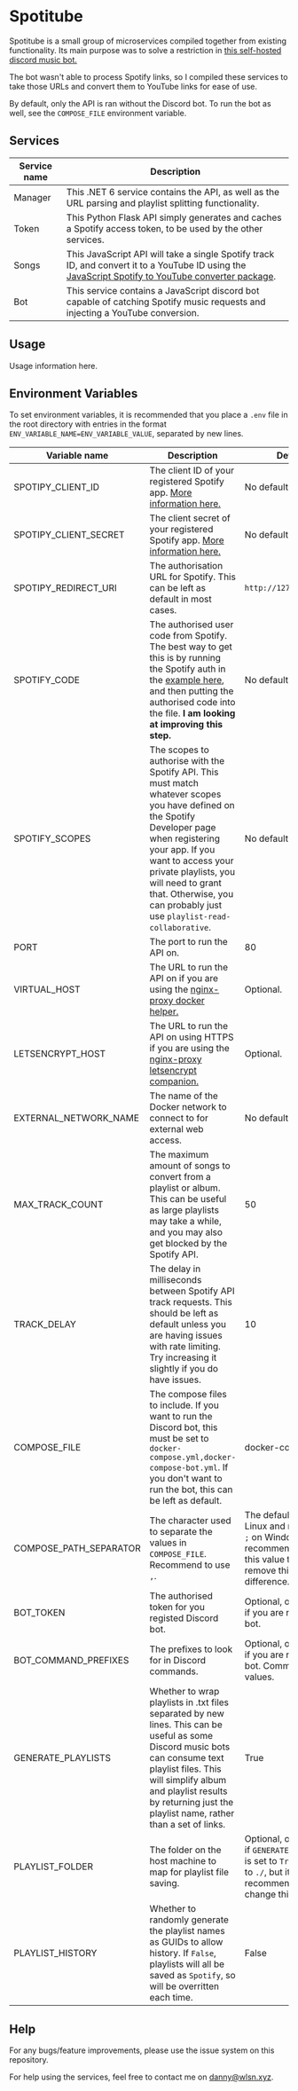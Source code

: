 Spotitube
=

Spotitube is a small group of microservices compiled
together from existing functionality. Its main purpose
was to solve a restriction in [this self-hosted discord
music bot.](https://github.com/jagrosh/MusicBot)

The bot wasn't able to process Spotify links, so I compiled
these services to take those URLs and convert them to YouTube
links for ease of use.

By default, only the API is ran without the Discord bot.
To run the bot as well, see the `COMPOSE_FILE` environment variable.

Services
-

| Service name | Description |
| ----------- | ----------- |
| Manager | This .NET 6 service contains the API, as well as the URL parsing and playlist splitting functionality. |
| Token | This Python Flask API simply generates and caches a Spotify access token, to be used by the other services. |
| Songs | This JavaScript API will take a single Spotify track ID, and convert it to a YouTube ID using the [JavaScript Spotify to YouTube converter package](https://www.npmjs.com/package/spotify-to-youtube). |
| Bot | This service contains a JavaScript discord bot capable of catching Spotify music requests and injecting a YouTube conversion. |

Usage
-

Usage information here.

Environment Variables
-

To set environment variables, it is recommended that you place a
`.env` file in the root directory with entries in the format
`ENV_VARIABLE_NAME=ENV_VARIABLE_VALUE`, separated by new lines.

| Variable name | Description | Default |
| ----------- | ----------- | ----------- |
| SPOTIPY_CLIENT_ID | The client ID of your registered Spotify app. [More information here.](https://developer.spotify.com/documentation/general/guides/authorization/) | No default, required. |
| SPOTIPY_CLIENT_SECRET | The client secret of your registered Spotify app. [More information here.](https://developer.spotify.com/documentation/general/guides/authorization/) | No default, required. |
| SPOTIPY_REDIRECT_URI | The authorisation URL for Spotify. This can be left as default in most cases. | `http://127.0.0.1:8080` |
| SPOTIFY_CODE | The authorised user code from Spotify. The best way to get this is by running the Spotify auth in the [example here](https://developer.spotify.com/documentation/general/guides/authorization/), and then putting the authorised code into the file. **I am looking at improving this step.** | No default, required. |
| SPOTIFY_SCOPES | The scopes to authorise with the Spotify API. This must match whatever scopes you have defined on the Spotify Developer page when registering your app. If you want to access your private playlists, you will need to grant that. Otherwise, you can probably just use `playlist-read-collaborative`. | No default, required. |
| PORT | The port to run the API on. | 80 |
| VIRTUAL_HOST | The URL to run the API on if you are using the [nginx-proxy docker helper.](https://hub.docker.com/r/jwilder/nginx-proxy) | Optional. |
| LETSENCRYPT_HOST | The URL to run the API on using HTTPS if you are using the [nginx-proxy letsencrypt companion.](https://hub.docker.com/r/jrcs/letsencrypt-nginx-proxy-companion) | Optional. |
| EXTERNAL_NETWORK_NAME | The name of the Docker network to connect to for external web access. | No default, required. |
| MAX_TRACK_COUNT | The maximum amount of songs to convert from a playlist or album. This can be useful as large playlists may take a while, and you may also get blocked by the Spotify API. | 50 |
| TRACK_DELAY | The delay in milliseconds between Spotify API track requests. This should be left as default unless you are having issues with rate limiting. Try increasing it slightly if you do have issues. | 10 |
| COMPOSE_FILE | The compose files to include. If you want to run the Discord bot, this must be set to `docker-compose.yml,docker-compose-bot.yml`. If you don't want to run the bot, this can be left as default. | docker-compose.yml |
| COMPOSE_PATH_SEPARATOR | The character used to separate the values in `COMPOSE_FILE`. Recommend to use `,`. | The default is `:` on Linux and macOS, and `;` on Windows. It is recommended to set this value to `,` to remove this difference. |
| BOT_TOKEN | The authorised token for you registed Discord bot. | Optional, only needed if you are running the bot. |
| BOT_COMMAND_PREFIXES | The prefixes to look for in Discord commands. | Optional, only needed if you are running the bot. Comma separate values. |
| GENERATE_PLAYLISTS | Whether to wrap playlists in .txt files separated by new lines. This can be useful as some Discord music bots can consume text playlist files. This will simplify album and playlist results by returning just the playlist name, rather than a set of links. | True |
| PLAYLIST_FOLDER | The folder on the host machine to map for playlist file saving. | Optional, only required if `GENERATE_PLAYLISTS` is set to `True`. Defaults to `./`, but it is recommended to change this. |
| PLAYLIST_HISTORY | Whether to randomly generate the playlist names as GUIDs to allow history. If `False`, playlists will all be saved as `Spotify`, so will be overritten each time. | False |

Help
-

For any bugs/feature improvements, please use the issue system on this repository.

For help using the services, feel free to contact me on [danny@wlsn.xyz](danny@wlsn.xyz).
